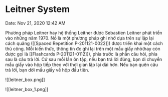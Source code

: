 # Leitner System

Date: Nov 21, 2020 12:42 AM

Phương pháp Leitner hay hệ thống Leitner được Sebastien Leitner phát triển vào những năm 1970. Nó là một phương pháp ghi nhớ dựa trên sự lặp lại cách quãng ([[Spaced Repetition P-201121-0022]]) được triển khai một cách thủ công. Mỗi kiến thức, thông tin đc ghi lại trên một mẩu giấy nhỏ(hay còn được gọi là [[Flashcards P-201121-0112]]), phía trước là phần câu hỏi, phía sau là câu trả lời. Cứ sau mỗi lần ôn tập, nếu bạn trả lời đúng, bạn di chuyển mẩu giấy vào hộp tiếp theo với thời gian lặp lại dài hơn. Nếu bạn quên câu trả lời, bạn dời mẩu giấy về hộp đầu tiên.

![[leitner_box.png]]

![[leitner_box_1.png]]